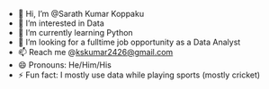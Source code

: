 - 👋 Hi, I’m @Sarath Kumar Koppaku
- 👀 I’m interested in Data
- 🌱 I’m currently learning Python
- 💞️ I’m looking for a fulltime job opportunity as a Data Analyst
- 📫 Reach me @kskumar2426@gmail.com
- 😄 Pronouns: He/Him/His
- ⚡ Fun fact: I mostly use data while playing sports (mostly cricket)

<!---
Sarath-TheAnalyst/Sarath-TheAnalyst is a ✨ Data Analyst ✨ repository because its `README.md` (this file) appears on your GitHub profile.
You can click the Preview link to take a look at your changes.
--->
